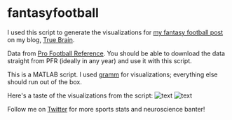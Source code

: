 # fantasyfootball

I used this script to generate the visualizations for [my fantasy football post](http://truebra.in/?p=1512 "True Brain - A Data Visualization of Fantasy Football Points per Position") on my blog, [True Brain](http://truebra.in/ "True Brain").

Data from [Pro Football Reference](http://www.pro-football-reference.com/years/2015/fantasy.htm). You should be able to download the data straight from PFR (ideally in any year) and use it with this script. 

This is a MATLAB script. I used [gramm](https://github.com/piermorel/gramm) for visualizations; everything else should run out of the box. 


Here's a taste of the visualizations from the script:
![text](http://truebra.in/wp-content/uploads/2016/09/allPositions.png "Position breakdown")
![text](http://truebra.in/wp-content/uploads/2016/09/QB.png "Quarterback breakdown")


Follow me on [Twitter](http://twitter.com/nickwan "Twitter | Nick Wan") for more sports stats and neuroscience banter!

